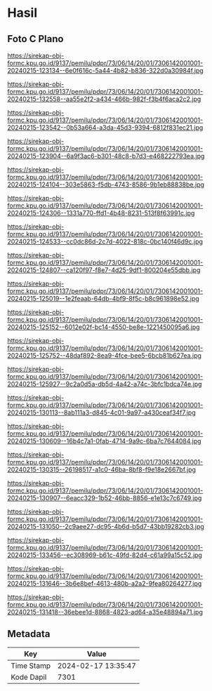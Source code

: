 # Hasil

## Foto C Plano

https://sirekap-obj-formc.kpu.go.id/9137/pemilu/pdpr/73/06/14/20/01/7306142001001-20240215-123134--6e0f616c-5a44-4b82-b836-322d0a30984f.jpg

https://sirekap-obj-formc.kpu.go.id/9137/pemilu/pdpr/73/06/14/20/01/7306142001001-20240215-132558--aa55e2f2-a434-466b-982f-f3b4f6aca2c2.jpg

https://sirekap-obj-formc.kpu.go.id/9137/pemilu/pdpr/73/06/14/20/01/7306142001001-20240215-123542--0b53a664-a3da-45d3-9394-6812f831ec21.jpg

https://sirekap-obj-formc.kpu.go.id/9137/pemilu/pdpr/73/06/14/20/01/7306142001001-20240215-123904--6a9f3ac6-b301-48c8-b7d3-e468222793ea.jpg

https://sirekap-obj-formc.kpu.go.id/9137/pemilu/pdpr/73/06/14/20/01/7306142001001-20240215-124104--303e5863-f5db-4743-8586-9b1eb88838be.jpg

https://sirekap-obj-formc.kpu.go.id/9137/pemilu/pdpr/73/06/14/20/01/7306142001001-20240215-124306--1331a770-ffd1-4b48-8231-513f8f63991c.jpg

https://sirekap-obj-formc.kpu.go.id/9137/pemilu/pdpr/73/06/14/20/01/7306142001001-20240215-124533--cc0dc86d-2c7d-4022-818c-0bc140f46d9c.jpg

https://sirekap-obj-formc.kpu.go.id/9137/pemilu/pdpr/73/06/14/20/01/7306142001001-20240215-124807--ca120f97-f8e7-4d25-9df1-800204e55dbb.jpg

https://sirekap-obj-formc.kpu.go.id/9137/pemilu/pdpr/73/06/14/20/01/7306142001001-20240215-125019--1e2feaab-64db-4bf9-8f5c-b8c961898e52.jpg

https://sirekap-obj-formc.kpu.go.id/9137/pemilu/pdpr/73/06/14/20/01/7306142001001-20240215-125152--6012e02f-bc14-4550-be8e-1221450095a6.jpg

https://sirekap-obj-formc.kpu.go.id/9137/pemilu/pdpr/73/06/14/20/01/7306142001001-20240215-125752--48daf892-8ea9-4fce-bee5-6bcb81b627ea.jpg

https://sirekap-obj-formc.kpu.go.id/9137/pemilu/pdpr/73/06/14/20/01/7306142001001-20240215-125927--9c2a0d5a-db5d-4a42-a74c-3bfc1bdca74e.jpg

https://sirekap-obj-formc.kpu.go.id/9137/pemilu/pdpr/73/06/14/20/01/7306142001001-20240215-130113--8ab111a3-d845-4c01-9a97-a430ceaf34f7.jpg

https://sirekap-obj-formc.kpu.go.id/9137/pemilu/pdpr/73/06/14/20/01/7306142001001-20240215-130609--16b4c7a1-0fab-4714-9a9c-6ba7c7644084.jpg

https://sirekap-obj-formc.kpu.go.id/9137/pemilu/pdpr/73/06/14/20/01/7306142001001-20240215-130315--26198517-a1c0-46ba-8bf8-f9e18e2667bf.jpg

https://sirekap-obj-formc.kpu.go.id/9137/pemilu/pdpr/73/06/14/20/01/7306142001001-20240215-130907--6eacc329-1b52-46bb-8856-e1e13c7c6749.jpg

https://sirekap-obj-formc.kpu.go.id/9137/pemilu/pdpr/73/06/14/20/01/7306142001001-20240215-131050--2c9aee27-dc95-4b6d-b5d7-43bb19282cb3.jpg

https://sirekap-obj-formc.kpu.go.id/9137/pemilu/pdpr/73/06/14/20/01/7306142001001-20240215-133456--ec308969-b61c-49fd-82d4-c61a99a15c52.jpg

https://sirekap-obj-formc.kpu.go.id/9137/pemilu/pdpr/73/06/14/20/01/7306142001001-20240215-131646--3b6e8bef-4613-480b-a2a2-9fea80264277.jpg

https://sirekap-obj-formc.kpu.go.id/9137/pemilu/pdpr/73/06/14/20/01/7306142001001-20240215-131418--36ebee1d-8868-4823-ad64-a35e48894a71.jpg


## Metadata

| Key        | Value               |
| ---------- | ------------------- |
| Time Stamp | 2024-02-17 13:35:47 |
| Kode Dapil | 7301                |



